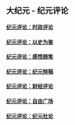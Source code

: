 ## 大纪元 - 纪元评论

#### [纪元评论：时政评论](indexes/nsc1025/README.md?05070330)
#### [纪元评论：以史为鉴](indexes/nsc1028/README.md?05070330)
#### [纪元评论：感悟随笔](indexes/nsc1035/README.md?05070330)
#### [纪元评论：纪元特稿](indexes/nsc424/README.md?05070330)
#### [纪元评论：财经评论](indexes/nsc1026/README.md?05070330)
#### [纪元评论：自由广场](indexes/nsc993/README.md?05070330)
#### [纪元评论：纪元社论](indexes/nsc422/README.md?05070330)
